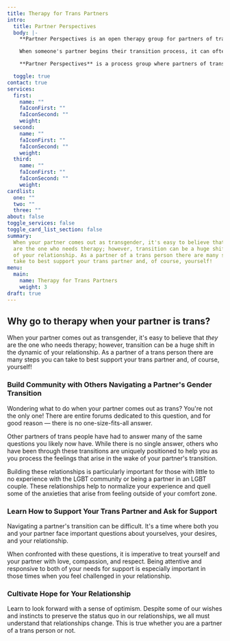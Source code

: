 ```yaml
---
title: Therapy for Trans Partners
intro:
  title: Partner Perspectives
  body: |-
    **Partner Perspectives is an open therapy group for partners of transgender people.**

    When someone's partner begins their transition process, it can often feel isolating, confusing, and distressing. This group provides a space for these partners of trans individuals to to normalize their experience and receive support.

    **Partner Perspectives** is a process group where partners of trans people can discuss their feelings, collect their thoughts, and connect with peers in a safe, confidential space.

  toggle: true
contact: true
services:
  first:
    name: ""
    faIconFirst: ""
    faIconSecond: ""
    weight:
  second:
    name: ""
    faIconFirst: ""
    faIconSecond: ""
    weight:
  third:
    name: ""
    faIconFirst: ""
    faIconSecond: ""
    weight:
cardlist:
  one: ""
  two: ""
  three: ""
about: false
toggle_services: false
toggle_card_list_section: false
summary:
  When your partner comes out as transgender, it's easy to believe that they
  are the one who needs therapy; however, transition can be a huge shift in the dynamic
  of your relationship. As a partner of a trans person there are many steps you can
  take to best support your trans partner and, of course, yourself!
menu:
  main:
    name: Therapy for Trans Partners
    weight: 3
draft: true
---
```


## Why go to therapy when your partner is trans?

When your partner comes out as transgender, it's easy to believe that _they_ are the one who needs therapy; however, transition can be a huge shift in the dynamic of your relationship. As a partner of a trans person there are many steps you can take to best support your trans partner and, of course, yourself!

### Build Community with Others Navigating a Partner's Gender Transition

Wondering what to do when your partner comes out as trans? You're not the only one! There are entire forums dedicated to this question, and for good reason — there is no one-size-fits-all answer.

Other partners of trans people have had to answer many of the same questions you likely now have. While there is no single answer, others who have been through these transitions are uniquely positioned to help you as you process the feelings that arise in the wake of your partner's transition.

Building these relationships is particularly important for those with little to no experience with the LGBT community or being a partner in an LGBT couple. These relationships help to normalize your experience and quell some of the anxieties that arise from feeling outside of your comfort zone.

### Learn How to Support Your Trans Partner and Ask for Support

Navigating a partner's transition can be difficult. It's a time where both you and your partner face important questions about yourselves, your desires, and your relationship.

When confronted with these questions, it is imperative to treat yourself and your partner with love, compassion, and respect. Being attentive and responsive to both of your needs for support is especially important in those times when you feel challenged in your relationship.

### Cultivate Hope for Your Relationship

Learn to look forward with a sense of optimism. Despite some of our wishes and instincts to preserve the status quo in our relationships, we all must understand that relationships change. This is true whether you are a partner of a trans person or not.
